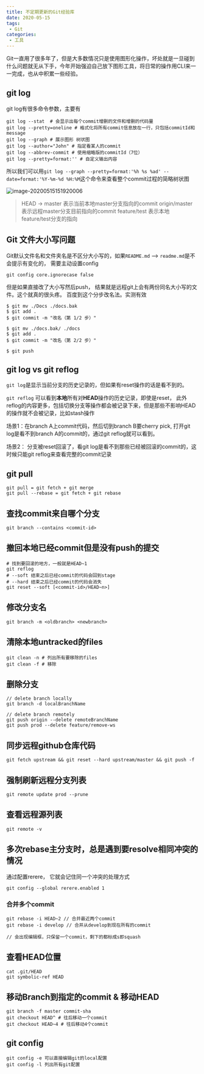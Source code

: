 ```yaml
---
title: 不定期更新的Git经验库
date: 2020-05-15
tags:
 - Git
categories:
 - 工具
---
```


Git一直用了很多年了，但是大多数情况只是使用图形化操作，坏处就是一旦碰到什么问题就无从下手，今年开始强迫自己放下图形工具，将日常的操作用CLI来一一完成，也从中积累一些经验。

<!-- more -->

## git log

git log有很多命令参数，主要有

```shell
git log --stat  # 会显示出每个commit增删的文件和增删的代码量
git log --pretty=oneline # 格式化将所有commit信息放在一行，只包括commitId和message
git log --graph # 展示图形 树状图
git log --author="John" # 指定看某人的commit
git log --abbrev-commit # 使用缩略版的commitId（7位）
git log --pretty=format:'' # 自定义输出内容
```

所以我们可以用`git log --graph --pretty=format:'%h %s %ad' --date=format:'%Y-%m-%d %H:%M`这个命令来查看整个commit过程的简略树状图

![image-20200515151920006](https://kuimo-markdown-pic.oss-cn-hangzhou.aliyuncs.com/image-20200515151920006.png)

> HEAD -> master 表示当前本地master分支指向的commit
> origin/master 表示远程master分支目前指向的commit
> feature/test 表示本地feature/test分支的指向

## Git 文件大小写问题

Git默认文件名和文件夹名是不区分大小写的，如果`README.md` —> `readme.md`是不会提示有变化的， 需要主动设置config

```shell
git config core.ignorecase false
```

但是如果直接改了大小写然后push， 结果就是远程git上会有两份同名大小写的文件。这个就真的很头疼。 百度到这个分步改名法。实测有效

 ```shell
$ git mv ./Docs ./docs.bak
$ git add .
$ git commit -m "改名（第 1/2 步）"

$ git mv ./docs.bak/ ./docs
$ git add .
$ git commit -m "改名（第 2/2 步）"

$ git push
 ```

## git log vs git reflog

`git log`是显示当前分支的历史记录的，但如果有reset操作的话是看不到的。

`git reflog` 可以看到**本地**所有对**HEAD**操作的历史记录，即使是reset， 此外reflog的内容更多，包括切换分支等操作都会被记录下来，但是那些不影响HEAD的操作就不会被记录，比如stash操作

场景1：在branch A上commit代码，然后切到branch B要cherry pick, 打开git log是看不到branch A的commit的，通过git reflog就可以看到。

场景2： 分支被reset回滚了，看git log是看不到那些已经被回滚的commit的，这时候只能git reflog来查看完整的commit记录

## git pull

```shell
git pull = git fetch + git merge
git pull --rebase = git fetch + git rebase
```

## 查找commit来自哪个分支

```shell
git branch --contains <commit-id>
```

## 撤回本地已经commit但是没有push的提交

```shell
# 找到要回滚的地方，一般就是HEAD~1
git reflog 
# --soft 结束之后已经commit的代码会回到stage
# --hard 结束之后已经commit的代码会消失
git reset --soft [<commit-id>/HEAD~n>]
```

## 修改分支名

```shell
git branch -m <oldbranch> <newbranch>
```

## 清除本地untracked的files

```shell
git clean -n # 列出所有要移除的files
git clean -f # 移除
```

## 删除分支

```shell
// delete branch locally
git branch -d localBranchName

// delete branch remotely
git push origin --delete remoteBranchName
git push prod --delete feature/remove-ws
```

## 同步远程github仓库代码

```shell
git fetch upstream && git reset --hard upstream/master && git push -f
```

## 强制刷新远程分支列表

```shell
git remote update prod --prune
```

## 查看远程源列表

```shell
git remote -v
```

## 多次rebase主分支时，总是遇到要resolve相同冲突的情况

通过配置rerere， 它就会记住同一个冲突的处理方式

```shell
git config --global rerere.enabled 1
```

### 合并多个commit

```shell
git rebase -i HEAD~2 // 合并最近两个commit
git rebase -i develop // 合并从develop到现在所有的commit

// 会出现编辑框，只保留一个commit，剩下的都标成s即squash
```

## 查看HEAD位置

```shell
cat .git/HEAD
git symbolic-ref HEAD
```

## 移动Branch到指定的commit & 移动HEAD

```shell
git branch -f master commit-sha
git checkout HEAD^ # 往后移动一个commit
git checkout HEAD~4 # 往后移动4个commit
```

## git config

```shell
git config -e 可以直接编辑git的local配置
git config -l 列出所有git配置
```

